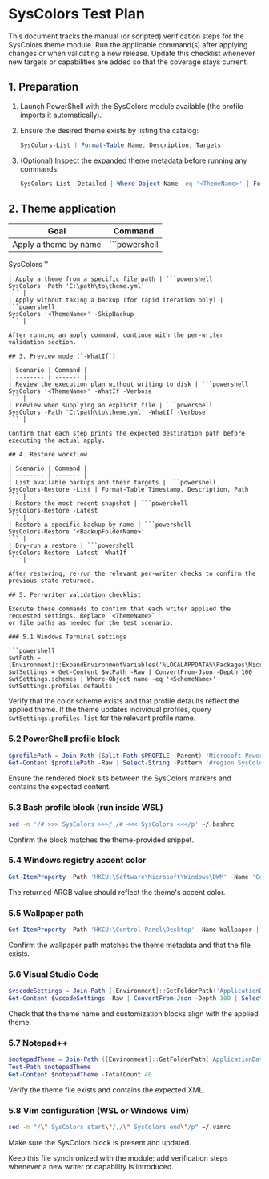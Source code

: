 # SysColors Test Plan

This document tracks the manual (or scripted) verification steps for the SysColors theme module.
Run the applicable command(s) after applying changes or when validating a new release. Update this
checklist whenever new targets or capabilities are added so that the coverage stays current.

## 1. Preparation

1. Launch PowerShell with the SysColors module available (the profile imports it automatically).
2. Ensure the desired theme exists by listing the catalog:

   ```powershell
   SysColors-List | Format-Table Name, Description, Targets
   ```

3. (Optional) Inspect the expanded theme metadata before running any commands:

   ```powershell
   SysColors-List -Detailed | Where-Object Name -eq '<ThemeName>' | Format-List
   ```

## 2. Theme application

| Goal | Command |
| ---- | ------- |
| Apply a theme by name | ```powershell
SysColors '<ThemeName>'
``` |
| Apply a theme from a specific file path | ```powershell
SysColors -Path 'C:\path\to\theme.yml'
``` |
| Apply without taking a backup (for rapid iteration only) | ```powershell
SysColors '<ThemeName>' -SkipBackup
``` |

After running an apply command, continue with the per-writer validation section.

## 3. Preview mode (`-WhatIf`)

| Scenario | Command |
| -------- | ------- |
| Review the execution plan without writing to disk | ```powershell
SysColors '<ThemeName>' -WhatIf -Verbose
``` |
| Preview when supplying an explicit file | ```powershell
SysColors -Path 'C:\path\to\theme.yml' -WhatIf -Verbose
``` |

Confirm that each step prints the expected destination path before executing the actual apply.

## 4. Restore workflow

| Scenario | Command |
| -------- | ------- |
| List available backups and their targets | ```powershell
SysColors-Restore -List | Format-Table Timestamp, Description, Path
``` |
| Restore the most recent snapshot | ```powershell
SysColors-Restore -Latest
``` |
| Restore a specific backup by name | ```powershell
SysColors-Restore '<BackupFolderName>'
``` |
| Dry-run a restore | ```powershell
SysColors-Restore -Latest -WhatIf
``` |

After restoring, re-run the relevant per-writer checks to confirm the previous state returned.

## 5. Per-writer validation checklist

Execute these commands to confirm that each writer applied the requested settings. Replace `<ThemeName>`
or file paths as needed for the test scenario.

### 5.1 Windows Terminal settings

```powershell
$wtPath = [Environment]::ExpandEnvironmentVariables('%LOCALAPPDATA%\Packages\Microsoft.WindowsTerminal_8wekyb3d8bbwe\LocalState\settings.json')
$wtSettings = Get-Content $wtPath -Raw | ConvertFrom-Json -Depth 100
$wtSettings.schemes | Where-Object name -eq '<SchemeName>'
$wtSettings.profiles.defaults
```

Verify that the color scheme exists and that profile defaults reflect the applied theme. If the theme updates individual
profiles, query `$wtSettings.profiles.list` for the relevant profile name.

### 5.2 PowerShell profile block

```powershell
$profilePath = Join-Path (Split-Path $PROFILE -Parent) 'Microsoft.PowerShell_profile.ps1'
Get-Content $profilePath -Raw | Select-String -Pattern '#region SysColors' -Context 0,20
```

Ensure the rendered block sits between the SysColors markers and contains the expected content.

### 5.3 Bash profile block (run inside WSL)

```bash
sed -n '/# >>> SysColors >>>/,/# <<< SysColors <<</p' ~/.bashrc
```

Confirm the block matches the theme-provided snippet.

### 5.4 Windows registry accent color

```powershell
Get-ItemProperty -Path 'HKCU:\Software\Microsoft\Windows\DWM' -Name 'ColorizationColor' | Select-Object ColorizationColor
```

The returned ARGB value should reflect the theme's accent color.

### 5.5 Wallpaper path

```powershell
Get-ItemProperty -Path 'HKCU:\Control Panel\Desktop' -Name Wallpaper | Select-Object Wallpaper
```

Confirm the wallpaper path matches the theme metadata and that the file exists.

### 5.6 Visual Studio Code

```powershell
$vscodeSettings = Join-Path ([Environment]::GetFolderPath('ApplicationData')) 'Code\User\settings.json'
Get-Content $vscodeSettings -Raw | ConvertFrom-Json -Depth 100 | Select-Object 'workbench.colorTheme','workbench.colorCustomizations','editor.tokenColorCustomizations'
```

Check that the theme name and customization blocks align with the applied theme.

### 5.7 Notepad++

```powershell
$notepadTheme = Join-Path ([Environment]::GetFolderPath('ApplicationData')) 'Notepad++\themes\SysColors.xml'
Test-Path $notepadTheme
Get-Content $notepadTheme -TotalCount 40
```

Verify the theme file exists and contains the expected XML.

### 5.8 Vim configuration (WSL or Windows Vim)

```bash
sed -n "/\" SysColors start\"/,/\" SysColors end\"/p" ~/.vimrc
```

Make sure the SysColors block is present and updated.

Keep this file synchronized with the module: add verification steps whenever a new writer or capability is introduced.
